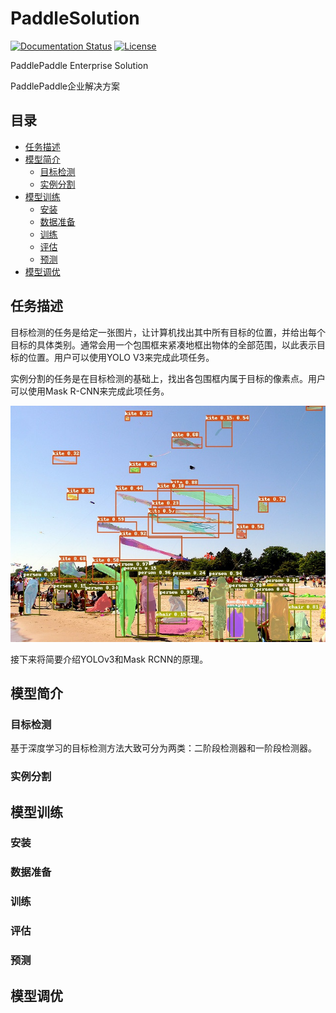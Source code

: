 # PaddleSolution

[![Documentation Status](https://img.shields.io/badge/docs-latest-brightgreen.svg?style=flat)](https://github.com/jiangjiajun/PaddleSolution) [![License](https://img.shields.io/badge/license-Apache%202-blue.svg)](LICENSE)

PaddlePaddle Enterprise Solution

PaddlePaddle企业解决方案

## 目录
* [任务描述](#任务描述)
* [模型简介](#模型简介)
  * [目标检测](#目标检测)
  * [实例分割](#实例分割)
* [模型训练](#模型训练)
  * [安装](#安装)
  * [数据准备](#数据准备)
  * [训练](#训练)
  * [评估](#评估)
  * [预测](#评估)
* [模型调优](#模型调优)

## 任务描述

  目标检测的任务是给定一张图片，让计算机找出其中所有目标的位置，并给出每个目标的具体类别。通常会用一个包围框来紧凑地框出物体的全部范围，以此表示目标的位置。用户可以使用YOLO V3来完成此项任务。
  
  实例分割的任务是在目标检测的基础上，找出各包围框内属于目标的像素点。用户可以使用Mask R-CNN来完成此项任务。
<div align="center">
  <img src="demo/000000570688.jpg" />
</div>

  接下来将简要介绍YOLOv3和Mask RCNN的原理。

## 模型简介

### 目标检测

基于深度学习的目标检测方法大致可分为两类：二阶段检测器和一阶段检测器。

### 实例分割

## 模型训练

### 安装

### 数据准备

### 训练

### 评估

### 预测

## 模型调优
